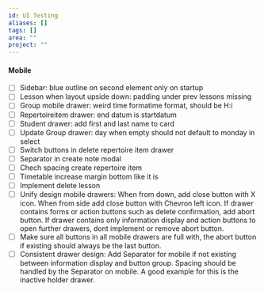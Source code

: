 ```yaml
---
id: UI Testing
aliases: []
tags: []
area: ""
project: ""
---
```


#### Mobile

- [ ] Sidebar: blue outline on second element only on startup
- [ ] Lesson when layout upside down: padding under prev lessons missing
- [ ] Group mobile drawer: weird time formatime format, should be H:i
- [ ] Repertoireitem drawer: end datum is startdatum
- [ ] Student drawer: add first and last name to card
- [ ] Update Group drawer: day when empty should not default to monday in select
- [ ] Switch buttons in delete repertoire item drawer
- [ ] Separator in create note modal
- [ ] Chech spacing create repertoire item
- [ ] Timetable increase margin bottom like it is
- [ ] Implement delete lesson
- [ ] Unify design mobile drawers: When from down, add close button with X icon. When from side add close button with Chevron left icon.
      If drawer contains forms or action buttons such as delete confirmation, add abort button. If drawer contains only information display and action buttons to open further drawers, dont implement or remove abort button.
- [ ] Make sure all buttons in all mobile drawers are full with, the abort button if existing should always be the last button.
- [ ] Consistent drawer design: Add Separator for mobile if not existing between information display and button group. Spacing should be handled by the Separator on mobile. A good example for this is the inactive holder drawer.

